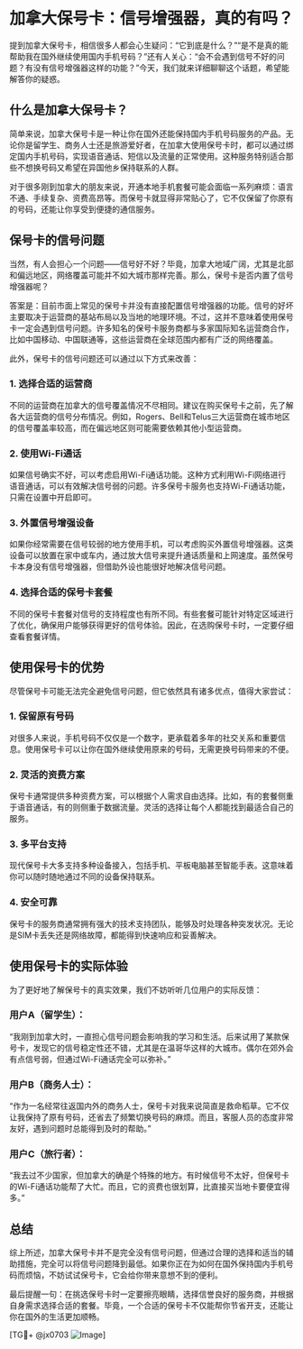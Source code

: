 # 加拿大保号卡：信号增强器，真的有吗？

提到加拿大保号卡，相信很多人都会心生疑问：“它到底是什么？”“是不是真的能帮助我在国外继续使用国内手机号码？”还有人关心：“会不会遇到信号不好的问题？有没有信号增强器这样的功能？”今天，我们就来详细聊聊这个话题，希望能解答你的疑惑。

## 什么是加拿大保号卡？

简单来说，加拿大保号卡是一种让你在国外还能保持国内手机号码服务的产品。无论你是留学生、商务人士还是旅游爱好者，在加拿大使用保号卡时，都可以通过绑定国内手机号码，实现语音通话、短信以及流量的正常使用。这种服务特别适合那些不想换号码又希望在异国他乡保持联系的人群。

对于很多刚到加拿大的朋友来说，开通本地手机套餐可能会面临一系列麻烦：语言不通、手续复杂、资费高昂等。而保号卡就显得非常贴心了，它不仅保留了你原有的号码，还能让你享受到便捷的通信服务。

## 保号卡的信号问题

当然，有人会担心一个问题——信号好不好？毕竟，加拿大地域广阔，尤其是北部和偏远地区，网络覆盖可能并不如大城市那样完善。那么，保号卡是否内置了信号增强器呢？

答案是：目前市面上常见的保号卡并没有直接配置信号增强器的功能。信号的好坏主要取决于运营商的基站布局以及当地的地理环境。不过，这并不意味着使用保号卡一定会遇到信号问题。许多知名的保号卡服务商都与多家国际知名运营商合作，比如中国移动、中国联通等，这些运营商在全球范围内都有广泛的网络覆盖。

此外，保号卡的信号问题还可以通过以下方式来改善：

### 1. **选择合适的运营商**
   不同的运营商在加拿大的信号覆盖情况不尽相同。建议在购买保号卡之前，先了解各大运营商的信号分布情况。例如，Rogers、Bell和Telus三大运营商在城市地区的信号覆盖率较高，而在偏远地区则可能需要依赖其他小型运营商。

### 2. **使用Wi-Fi通话**
   如果信号确实不好，可以考虑启用Wi-Fi通话功能。这种方式利用Wi-Fi网络进行语音通话，可以有效解决信号弱的问题。许多保号卡服务也支持Wi-Fi通话功能，只需在设置中开启即可。

### 3. **外置信号增强设备**
   如果你经常需要在信号较弱的地方使用手机，可以考虑购买外置信号增强器。这类设备可以放置在家中或车内，通过放大信号来提升通话质量和上网速度。虽然保号卡本身没有信号增强器，但借助外设也能很好地解决信号问题。

### 4. **选择合适的保号卡套餐**
   不同的保号卡套餐对信号的支持程度也有所不同。有些套餐可能针对特定区域进行了优化，确保用户能够获得更好的信号体验。因此，在选购保号卡时，一定要仔细查看套餐详情。

## 使用保号卡的优势

尽管保号卡可能无法完全避免信号问题，但它依然具有诸多优点，值得大家尝试：

### 1. **保留原有号码**
   对很多人来说，手机号码不仅仅是一个数字，更承载着多年的社交关系和重要信息。使用保号卡可以让你在国外继续使用原来的号码，无需更换号码带来的不便。

### 2. **灵活的资费方案**
   保号卡通常提供多种资费方案，可以根据个人需求自由选择。比如，有的套餐侧重于语音通话，有的则侧重于数据流量。灵活的选择让每个人都能找到最适合自己的服务。

### 3. **多平台支持**
   现代保号卡大多支持多种设备接入，包括手机、平板电脑甚至智能手表。这意味着你可以随时随地通过不同的设备保持联系。

### 4. **安全可靠**
   保号卡的服务商通常拥有强大的技术支持团队，能够及时处理各种突发状况。无论是SIM卡丢失还是网络故障，都能得到快速响应和妥善解决。

## 使用保号卡的实际体验

为了更好地了解保号卡的真实效果，我们不妨听听几位用户的实际反馈：

### 用户A（留学生）：
“我刚到加拿大时，一直担心信号问题会影响我的学习和生活。后来试用了某款保号卡，发现它的信号稳定性还不错，尤其是在温哥华这样的大城市。偶尔在郊外会有点信号弱，但通过Wi-Fi通话完全可以弥补。”

### 用户B（商务人士）：
“作为一名经常往返国内外的商务人士，保号卡对我来说简直是救命稻草。它不仅让我保持了原有号码，还省去了频繁切换号码的麻烦。而且，客服人员的态度非常友好，遇到问题时总能得到及时的帮助。”

### 用户C（旅行者）：
“我去过不少国家，但加拿大的确是个特殊的地方。有时候信号不太好，但保号卡的Wi-Fi通话功能帮了大忙。而且，它的资费也很划算，比直接买当地卡要便宜得多。”

## 总结

综上所述，加拿大保号卡并不是完全没有信号问题，但通过合理的选择和适当的辅助措施，完全可以将信号问题降到最低。如果你正在为如何在国外保持国内手机号码而烦恼，不妨试试保号卡，它会给你带来意想不到的便利。

最后提醒一句：在挑选保号卡时一定要擦亮眼睛，选择信誉良好的服务商，并根据自身需求选择合适的套餐。毕竟，一个合适的保号卡不仅能帮你节省开支，还能让你在国外的生活更加顺畅。

[TG💪+ @jx0703 ![Image](https://github.com/user-attachments/assets/dbca1d08-cadb-493c-b0ec-ad6f7a83f270)]